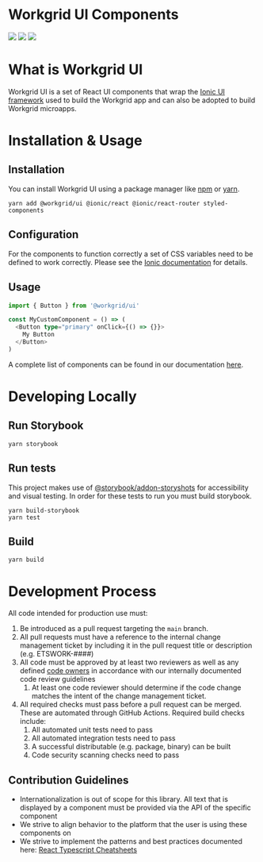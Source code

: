 # Workgrid UI Components

![](https://img.shields.io/npm/v/@workgrid/ui/latest)
![](https://img.shields.io/github/license/workgrid/workgrid-ui-components)
![](https://img.shields.io/badge/language-TypeScript-blue)

# What is Workgrid UI

Workgrid UI is a set of React UI components that wrap the [Ionic UI framework](https://ionicframework.com/docs/components) used to build the Workgrid app and can also be adopted to build Workgrid microapps.

# Installation & Usage

## Installation

You can install Workgrid UI using a package manager like [npm](https://docs.npmjs.com/cli/npm) or [yarn](https://classic.yarnpkg.com/lang/en/).

```shell
yarn add @workgrid/ui @ionic/react @ionic/react-router styled-components
```

## Configuration

For the components to function correctly a set of CSS variables need to be defined to work correctly. Please see the [Ionic documentation](https://ionicframework.com/docs/intro/cdn#css) for details.

## Usage

```typescript jsx
import { Button } from '@workgrid/ui'

const MyCustomComponent = () => (
  <Button type="primary" onClick={() => {}}>
    My Button
  </Button>
)
```

A complete list of components can be found in our documentation [here](https://workgrid.github.io/workgrid-ui-components).

# Developing Locally

## Run Storybook

```shell
yarn storybook
```

## Run tests

This project makes use of [@storybook/addon-storyshots](https://github.com/storybookjs/storybook/tree/master/addons/storyshots) for accessibility and visual testing. In order for these tests to run you must build storybook.

```shell
yarn build-storybook
yarn test
```

## Build

```shell
yarn build
```

# Development Process

All code intended for production use must:

1. Be introduced as a pull request targeting the `main` branch.
2. All pull requests must have a reference to the internal change management ticket by including it in the pull request title or description (e.g. ETSWORK-####)
3. All code must be approved by at least two reviewers as well as any defined [code owners](https://docs.github.com/en/github/creating-cloning-and-archiving-repositories/about-code-owners) in accordance with our internally documented code review guidelines
   1. At least one code reviewer should determine if the code change matches the intent of the change management ticket.
4. All required checks must pass before a pull request can be merged. These are automated through GitHub Actions. Required build checks include:
   1. All automated unit tests need to pass
   2. All automated integration tests need to pass
   3. A successful distributable (e.g. package, binary) can be built
   4. Code security scanning checks need to pass

## Contribution Guidelines

- Internationalization is out of scope for this library. All text that is displayed by a component must be provided via the API of the specific component
- We strive to align behavior to the platform that the user is using these components on
- We strive to implement the patterns and best practices documented here: [React Typescript Cheatsheets](https://react-typescript-cheatsheet.netlify.app/)

